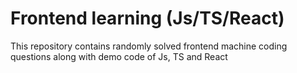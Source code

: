 # Frontend learning (Js/TS/React)

This repository contains randomly solved frontend machine coding questions along with demo code of Js, TS and React
